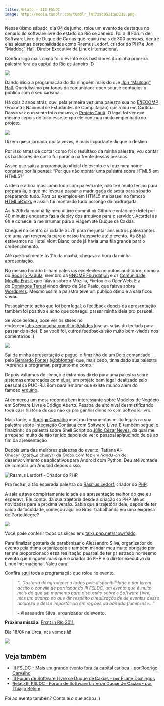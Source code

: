 ```yaml
---
title: Relato - III FSLDC
image: http://media.tumblr.com/tumblr_lmi7zscD5Z1qe3219.png
---
```


Nesse último sábado, dia 04 de junho, rolou um evento de destaque no cenário do software livre do estado do Rio de Janeiro. Foi o III Fórum de Software Livre de Duque de Caxias que reuniu mais de 300 pessoas, dentre elas algumas personalidades como [Rasmus Ledorf](http://pt.wikipedia.org/wiki/Rasmus_Lerdorf), criador do [PHP](http://br.php.net/) e [Jon “Maddog” Hall](http://pt.wikipedia.org/wiki/Jon_Hall), Diretor Executivo da [Linux Internacional](http://pt.wikipedia.org/wiki/Linux_International).

Confira logo mais como foi o evento e os bastidores da minha primeira palestra fora da capital do Rio de Janeiro :D

<!-- more -->

![](http://media.tumblr.com/tumblr_lmi8axgz1n1qe3219.jpg)

Dando início a programação do dia ninguém mais do que [Jon “Maddog” Hall](http://pt.wikipedia.org/wiki/Jon_Hall). Queridíssimo por todos da comunidade open source contagiou o público com o seu carisma.

Há dois 2 anos atrás, ouvi pela primeira vez uma palestra sua no [ENECOMP](http://2009.enecomp.org.br/) (Encontro Nacional de Estudantes de Computação) que rolou em Curitiba. Dessa vez o assunto foi o mesmo, o [Projeto Cauã](http://www.projectcaua.org/). O legal foi ver que mesmo depois de todo esse tempo ele continua muito empenhado no projeto.

![](http://media.tumblr.com/tumblr_lmi9a17TC31qe3219.jpg)

Dizem que a jornada, muita vezes, é mais importante do que o destino.

Por isso antes de contar como foi o resultado da minha palestra, vou contar os bastidores de como fui parar lá na frente dessas pessoas.

Assim que saiu a programação oficial do evento e vi que meu nome constava por lá pensei: “Por que não montar uma palestra sobre HTML5 em HTML5?”

A ideia era boa mas como todo bom palestrante, não tive muito tempo para prepará-la, o que me levou a passar a madrugada de sexta para sábado preparando tudo. Para os exemplos em HTML5 me baseei no famoso [HTML5Rocks](https://developers.google.com/web/) e assim fui montando tudo ao longo da madrugada.

Às 5:20h da manhã fiz meu último commit no Github e então me deitei por 40 minutos enquanto fazia deploy dos arquivos para o servidor. Acordei às 6h e comecei a me arrumar para a viagem até Duque de Caxias.

Cheguei no centro da cidade às 7h para me juntar aos outros palestrantes em uma van reservada para o nosso transporte até o evento. Às 8h já estavamos no Hotel Mont Blanc, onde já havia uma fila grande para o credenciamento.

Até que finalmente às 11h da manhã, chegava a hora da minha apresentação.

No mesmo horário tinham palestras excelentes no outros auditórios, como a do [Rodrigo Padula](http://www.rodrigopadula.com/), membro da [GNOME Foundation](http://foundation.gnome.org/) e da [Comunidade Mozilla Brasil](http://mozillabrasil.org.br), que falava sobre a Mozilla, Firefox e a OpenWeb. E a do [Domingos Teruel](http://br.linkedin.com/in/dteruel) vindo direto de São Paulo, que falava sobre [Wordpress](http://www.slideshare.net/mingomax/taxonomias-e-tipos-de-contedos-com-wordpress-3). Mesmo assim a palestra teve um público ótimo e a sala ficou cheia.

Pessoalmente acho que foi bem legal, o feedback depois da apresentação também foi positivo e acho que consegui passar minha ideia pro pessoal.

Se você perdeu, pode ver os slides no endereço [labs.zenorocha.com/html5/slides](http://labs.zenorocha.com/html5/slides) (use as setas do teclado para passar de slide). E se você foi, outros feedbacks são muito bem-vindos nos comentários :)

![](http://media.tumblr.com/tumblr_lmk4bfWcMG1qe3219.jpg)

Sai da minha apresentação e peguei o fimzinho de um [Dojo](http://dojorio.wordpress.com/) comandado pelo [Bernardo Fontes](http://www.bernardofontes.net/blog/) ([@bbfontes](http://twitter.com/#!/bbfontes)) que, mais cedo, tinha dado sua palestra “Aprenda a programar, pergunte-me como.”

Depois voltamos do almoço e entramos direto para uma palestra sobre sistemas embarcados com [eLua](http://www.eluaproject.net/), um projeto bem legal idealizado pelo pessoal da [PUC-RJ](http://www.puc-rio.br/index.html). Bom para lembrar que existe mundo além do famoso [Arduino](http://www.arduino.cc/).

Aí começou um mesa redonda bem interessante sobre Modelos de Negócio em Software Livre e Código Aberto. Pessoal de alto nível desmistificando toda essa história de que não dá pra ganhar dinheiro com software livre.

Mais tarde, o [Rodrigo Carvalho](http://www.rodrigocarvalho.blog.br/) mostrou ferramentas muito legais na sua palestra sobre Integração Contínua com Software Livre. E também peguei o finalzinho da palestra sobre Shell Script do [Júlio Cézar Neves](http://pt.wikipedia.org/wiki/Julio_Cezar_Neves), da qual me arrependi muito de não ter ido depois de ver o pessoal aplaudindo de pé ao fim da apresentação.

Depois uma das melhores palestras do evento, Tatiana Al-Chueyr ([@taty_alchueyr](http://twitter.com/#!/tati_alchueyr)) da Globo.com fez um _hands-on_ de desenvolvimento de aplicativos para Android com Python. Deu até vontade de comprar um Android depois disso.

![Rasmus Lerdorf - Criador do PHP](http://media.tumblr.com/tumblr_lmi99jb43K1qe3219.jpg)

Pra fechar, a tão esperada palestra do [Rasmus Ledorf](http://pt.wikipedia.org/wiki/Rasmus_Lerdorf), criador do [PHP](http://br.php.net/).

A sala estava completamente lotada e a apresentação melhor do que eu esperava. Ele contou da sua trajetória desde a criação do PHP até as novidades para a próxima versão. Sabia que a trajetória dele, depois de ter saído da faculdade, começou aqui no Brasil trabalhando em uma empresa de Porto Alegre? 

![](http://media.tumblr.com/tumblr_lmicbu9fYC1qe3219.png)

Você pode conferir todos os slides em: [talks.php.net/show/fsldc](http://talks.php.net/show/fsldc)

Para finalizar gostaria de parabenizar o Alessandro Silva, organizador do evento pela ótima organização e também mandar meu muito obrigado por ter me proporcionado essa realização pessoal de ter palestrado no mesmo evento que ninguém mais que o criador do PHP e o diretor executivo da Linux Internacional. Valeu cara!

Confira [aqui](http://forumsoftwarelivre.com.br/2011/arquivos/Programa02062011.pdf) toda a programação que rolou no evento.

> _“…Gostaria de agradecer a todos pela disponibilidade e por terem aceito o convite de participar do III FSLDC, um evento que é muito mais do que um momento para discussão sobre o Software Livre, mas um avanço no que diz respeito a realização de de eventos dessa natureza e dessa importância em regiões da baixada fluminense…”_
>
> **- Alessandro Silva, organizador do evento.**

**Próxima missão:** [Front in Rio 2011!](http://www.frontinrio.com.br)

Dia 18/06 na Urca, nos vemos lá!

![](http://media.tumblr.com/tumblr_lmlfnwXTBp1qe3219.png)

## Veja também

*   [III FSLDC - Mais um grande evento fora da capital carioca - por Rodrigo Carvalho](http://www.rodrigocarvalho.blog.br/iii-fsldc-mais-um-grande-evento-fora-da-capital-carioca/)
*   [III Fórum de Software Livre de Duque de Caxias - por Eliane Domingos](http://eliane-domingos.blogspot.com/2011/06/04-de-junho-de-2011-duque-de-caxias.html)
*   [Relato III FSLDC - Fórum de Software Livre de Duque de Caxias - por Thiago Belem](http://blog.thiagobelem.net/relato-iii-fsldc-forum-de-software-livre-de-duque-de-caixas/)

Foi ao evento também? Conta aí o que achou :)